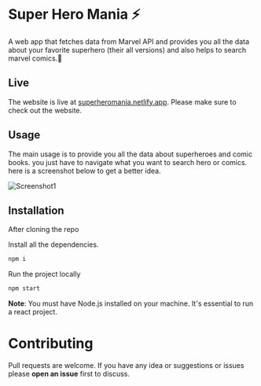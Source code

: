 # Super Hero Mania ⚡

A web app that fetches data from Marvel API and provides you all the data about your favorite superhero (their all versions) and also helps to search marvel comics.🦸

## Live

The website is live at [superheromania.netlify.app](https://superheromania.netlify.app/). Please make sure to check out the website.

## Usage

The main usage is to provide you all the data about superheroes and comic books. you just have to navigate what you want to search hero or comics. here is a screenshot below to get a better idea.  

![Screenshot1](https://user-images.githubusercontent.com/76878117/141995224-efa758e5-1846-4b31-8c32-ed4a094b60cc.png)

## Installation

After cloning the repo

Install all the dependencies.

```bash
npm i
```

Run the project locally

```bash
npm start
```
**Note**: You must have Node.js installed on your machine. It's essential to run a react project.

# Contributing

Pull requests are welcome. If you have any idea or suggestions or issues please **open an issue** first to discuss.